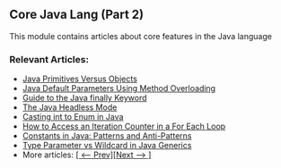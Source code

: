 ## Core Java Lang (Part 2)

This module contains articles about core features in the Java language

### Relevant Articles: 
- [Java Primitives Versus Objects](https://www.baeldung.com/java-primitives-vs-objects)
- [Java Default Parameters Using Method Overloading](https://www.baeldung.com/java-default-parameters-method-overloading)
- [Guide to the Java finally Keyword](https://www.baeldung.com/java-finally-keyword)
- [The Java Headless Mode](https://www.baeldung.com/java-headless-mode)
- [Casting int to Enum in Java](https://www.baeldung.com/java-cast-int-to-enum)
- [How to Access an Iteration Counter in a For Each Loop](https://www.baeldung.com/java-foreach-counter)
- [Constants in Java: Patterns and Anti-Patterns](https://www.baeldung.com/java-constants-good-practices)
- [Type Parameter vs Wildcard in Java Generics](https://www.baeldung.com/java-generics-type-parameter-vs-wildcard)
- More articles: [[ <-- Prev]](/core-java-modules/core-java-lang)[[Next --> ]](/core-java-modules/core-java-lang-3)
